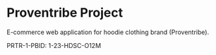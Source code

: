 # Proventribe Project

E-commerce web application for hoodie clothing brand (Proventribe).

PRTR-1-PBID: 1-23-HDSC-O12M
